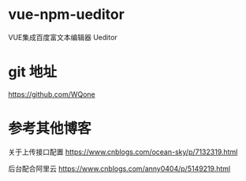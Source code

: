 # vue-npm-ueditor
VUE集成百度富文本编辑器 Ueditor


# git 地址
https://github.com/WQone


# 参考其他博客 

关于上传接口配置
https://www.cnblogs.com/ocean-sky/p/7132319.html

后台配合阿里云
https://www.cnblogs.com/anny0404/p/5149219.html

